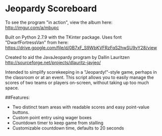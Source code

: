 # Jeopardy Scoreboard

To see the program "in action", view the album here: http://imgur.com/a/mbupc

Built on Python 2.7.9 with the TKinter package.
Uses font "DwarfFortressVan" from here: https://drive.google.com/file/d/0B7xF_S9WbKVFRzFqS2hwSU9vY28/view

Created to aid the JavaJeopardy program by Dallin Lauritzen http://sourceforge.net/projects/dlauritz-javjeo/

Intended to simplify scorekeeping in a "Jeopardy!"-style game, perhaps in the classroom or at an event. This script allows you to easily manage the scores of two teams or players on-screen, without taking up too much space.

##Features:

- Two distinct team areas with readable scores and easy point-value buttons.
- Custom point entry using wager boxes
- Countdown timer to keep game from stalling
- Customizable countdown time, defaults to 20 seconds

